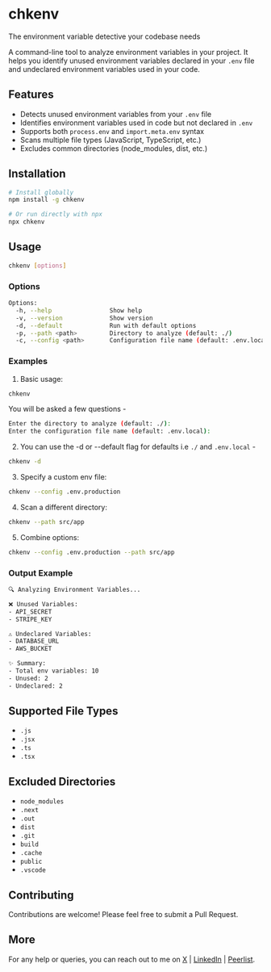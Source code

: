 # chkenv

The environment variable detective your codebase needs

A command-line tool to analyze environment variables in your project. It helps you identify unused environment variables declared in your `.env` file and undeclared environment variables used in your code.

## Features

- Detects unused environment variables from your `.env` file
- Identifies environment variables used in code but not declared in `.env`
- Supports both `process.env` and `import.meta.env` syntax
- Scans multiple file types (JavaScript, TypeScript, etc.)
- Excludes common directories (node_modules, dist, etc.)

## Installation

```bash
# Install globally
npm install -g chkenv

# Or run directly with npx
npx chkenv
```

## Usage

```bash
chkenv [options]
```

### Options

```bash
Options:
  -h, --help                Show help
  -v, --version             Show version
  -d, --default             Run with default options
  -p, --path <path>         Directory to analyze (default: ./)
  -c, --config <path>       Configuration file name (default: .env.local)
```

### Examples

1. Basic usage:

```bash
chkenv
```

You will be asked a few questions -

```bash
Enter the directory to analyze (default: ./):
Enter the configuration file name (default: .env.local):
```

2. You can use the -d or --default flag for defaults i.e `./` and `.env.local` -

```bash
chkenv -d
```

3. Specify a custom env file:

```bash
chkenv --config .env.production
```

4. Scan a different directory:

```bash
chkenv --path src/app
```

5. Combine options:

```bash
chkenv --config .env.production --path src/app
```

### Output Example

```bash
🔍 Analyzing Environment Variables...

❌ Unused Variables:
- API_SECRET
- STRIPE_KEY

⚠️ Undeclared Variables:
- DATABASE_URL
- AWS_BUCKET

✨ Summary:
- Total env variables: 10
- Unused: 2
- Undeclared: 2
```

## Supported File Types

- `.js`
- `.jsx`
- `.ts`
- `.tsx`

## Excluded Directories

- `node_modules`
- `.next`
- `.out`
- `dist`
- `.git`
- `build`
- `.cache`
- `public`
- `.vscode`

## Contributing

Contributions are welcome! Please feel free to submit a Pull Request.

## More

For any help or queries, you can reach out to me on [X](https://x.com/sudipbiswas_dev) | [LinkedIn](https://linkedin.com/in/sudipb7) | [Peerlist](https://peerlist.io/sudipbiswas).
